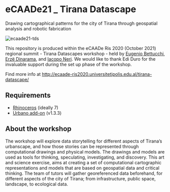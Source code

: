 # eCAADe21 _ Tirana Datascape
Drawing cartographical patterns for the city of Tirana through geospatial analysis and robotic fabrication

![ecaade21-tds](https://user-images.githubusercontent.com/50297074/136700390-4406cc67-b229-40f9-b677-ab3a31703736.jpg)

This repository is produced within the eCAADe Ris 2020 (October 2021) regional summit - Tirana Datascapes workshop - held by [Eugenio Bettucchi](https://www.linkedin.com/in/eugenio-bettucchi-b59683b5), [Erzë Dinarama](https://www.linkedin.com/in/erz%C3%AB-dinarama-20532558/), and [Iacopo Neri](https://www.linkedin.com/in/iacopo-neri-25a375132/). We would like to thank Edi Duro for the invaluable support during the set up phase of the workshop.

Find more info at http://ecaade-ris2020.universitetipolis.edu.al/tirana-datascape/

## Requirements
- [Rhinoceros](https://www.rhino3d.com/download/) (ideally 7)
- [Urbano add-on](https://www.food4rhino.com/app/urbano) (v1.3.3)

## About the workshop
The workshop will explore data storytelling for different aspects of Tirana’s urbanscape, and how those stories can be represented through computational drawings and physical models. The drawings and models are used as tools for thinking, speculating, investigating, and discovery. This art and science exercise, aims at creating a set of computational cartographic representations and models that are based on geospatial data and critical thinking.
The team of tutors will gather georeferenced data beforehand, for different aspects of the city of Tirana; from infrastructure, public space, landscape, to ecological data.
